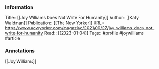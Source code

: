 
### Information
Title:: [[Joy Williams Does Not Write For Humanity]]
Author:: [[Katy Waldman]]
Publication:: [[The New Yorker]]
URL:: https://www.newyorker.com/magazine/2021/09/27/joy-williams-does-not-write-for-humanity
Read:: [[2023-01-04]]
Tags:: #profile #joywilliams 
#article

### Annotations

[[Joy Williams]]